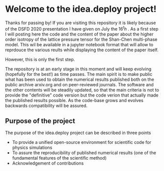 # Welcome to the idea.deploy project!

Thanks for passing by! If you are visiting this repository it is likely because of the DSFD 2020 presentation I have given on July the 16$^th$ . As a first step I will posting here the code and the content of the paper about the higher order isotropy of the lattice pressure tensor for the Shan-Chen multi-phase model. This wil be available in a jupyter notebook format that will allow to reprdouce the various reults while displaying the content of the paper itself.

However, this is only the first step.

The repository is at an early stage in this moment and will keep evolving (hopefully for the best!) as time passes. The main spirit is to make public what has been used to obtain the numerical results published both on the public archive arxiv.org and on peer-reviewed journals. The software and the other contents will be steadily updated, so that the main criteria is not to provide the "definitive" code version but the code verion that actually made the published results possible. As the code-base grows and evolves backwards compatibility will be assured.

## Purpose of the project
The purpose of the idea.deploy project can be described in three points
- To provide a unified open-source environment for scientific code for physics simulations
- To assure the reproducibility of published numerical results (one of the fundamental features of the scientific method)
- Acknowledgement of contributions